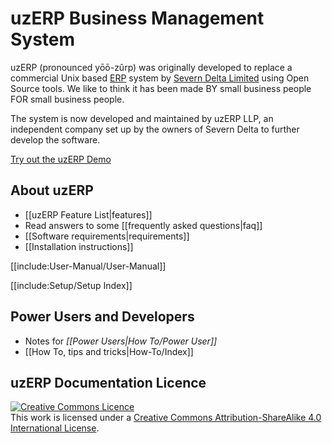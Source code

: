 # uzERP Business Management System

uzERP (pronounced yōō-zûrp) was originally developed to replace a commercial Unix based [ERP](http://en.wikipedia.org/wiki/Enterprise_resource_planning) system by [Severn Delta Limited](http://www.severndelta.co.uk) using Open Source tools. We like to think it has been made BY small business people FOR small business people.

The system is now developed and maintained by uzERP LLP, an independent company set up by the owners of Severn Delta to further develop the software.

[Try out the uzERP Demo](http://try.uzerp.com)

## About uzERP

* [[uzERP Feature List|features]]
* Read answers to some [[frequently asked questions|faq]]
* [[Software requirements|requirements]]
* [[Installation instructions]]

[[include:User-Manual/User-Manual]]

[[include:Setup/Setup Index]]

## Power Users and Developers

* Notes for *[[Power Users|How To/Power User]]*
* [[How To, tips and tricks|How-To/Index]]

## uzERP Documentation Licence
<a rel="license" href="http://creativecommons.org/licenses/by-sa/4.0/"><img alt="Creative Commons Licence" style="border-width:0" src="https://i.creativecommons.org/l/by-sa/4.0/88x31.png" /></a><br />This work is licensed under a <a rel="license" href="http://creativecommons.org/licenses/by-sa/4.0/">Creative Commons Attribution-ShareAlike 4.0 International License</a>.
